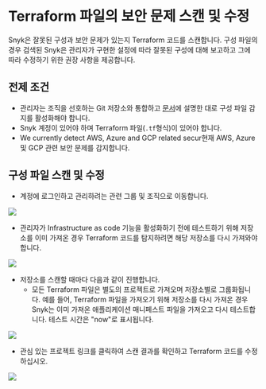 # Terraform 파일의 보안 문제 스캔 및 수정

Snyk은 잘못된 구성과 보안 문제가 있는지 Terraform 코드를 스캔합니다. 구성 파일의 경우 검색된 Snyk은 관리자가 구현한 설정에 따라 잘못된 구성에 대해 보고하고 그에 따라 수정하기 위한 권장 사항을 제공합니다.

## 전제 조건

* 관리자는 조직을 선호하는 Git 저장소와 통합하고 [문서](configure-your-integration-to-find-security-issues-in-your-terraform-filess.md)에 설명한 대로 구성 파일 감지를 활성화해야 합니다.
* Snyk 계정이 있어야 하며 Terraform 파일(`.tf`형식)이 있어야 합니다.
* We currently detect AWS, Azure and GCP related secur현재 AWS, Azure 및 GCP 관련 보안 문제를 감지합니다.

## 구성 파일 스캔 및 수정

* 계정에 로그인하고 관리하려는 관련 그룹 및 조직으로 이동합니다.

![](<../../../.gitbook/assets/screenshot-2020-07-09-at-12.43.02-2- (3) (4) (4) (4) (24).png>)

* 관리자가 Infrastructure as code 기능을 활성화하기 전에 테스트하기 위해 저장소를 이미 가져온 경우 Terraform 코드를 탐지하려면 해당 저장소를 다시 가져와야 합니다.

![](<../../../.gitbook/assets/screenshot\_2020-07-09\_at\_12.44.03 (1) (1) (3) (3) (2) (10).png>)

* 저장소를 스캔할 때마다 다음과 같이 진행합니다.
  * 모든 Terraform 파일은 별도의 프로젝트로 가져오며 저장소별로 그룹화됩니다. 예를 들어, Terraform 파일을 가져오기 위해 저장소를 다시 가져온 경우 Snyk는 이미 가져온 애플리케이션 매니페스트 파일을 가져오고 다시 테스트합니다. 테스트 시간은 "now"로 표시됩니다.

![](<../../../.gitbook/assets/screenshot\_2020-07-09\_at\_12.44.48 (1) (3) (3) (3) (1) (11).png>)

* 관심 있는 프로젝트 링크를 클릭하여 스캔 결과를 확인하고 Terraform 코드를 수정하십시오.

![](<../../../.gitbook/assets/screenshot\_2020-07-09\_at\_12.45.26 (1) (1) (3) (3) (2) (6).png>)
